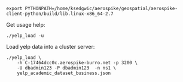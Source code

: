 
    export PYTHONPATH=/home/ksedgwic/aerospike/geospatial/aerospike-client-python/build/lib.linux-x86_64-2.7

Get usage help:

    ./yelp_load -u

Load yelp data into a cluster server:

    ./yelp_load \
        -h C-17464dcc0c.aerospike-burro.net -p 3200 \
        -U dbadmin123 -P dbadmin123  -n ns1 \
        yelp_academic_dataset_business.json
